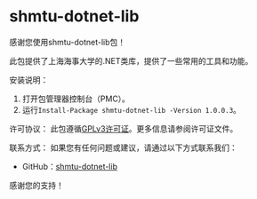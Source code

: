 # shmtu-dotnet-lib

感谢您使用shmtu-dotnet-lib包！

此包提供了上海海事大学的.NET类库，提供了一些常用的工具和功能。

安装说明：

1. 打开包管理器控制台（PMC）。
2. 运行`Install-Package shmtu-dotnet-lib -Version 1.0.0.3`。

许可协议：
此包遵循[GPLv3许可证](https://github.com/a645162/shmtu-dotnet-lib/blob/main/LICENSE)。更多信息请参阅许可证文件。

联系方式：
如果您有任何问题或建议，请通过以下方式联系我们：

- GitHub：[shmtu-dotnet-lib](https://github.com/a645162/shmtu-dotnet-lib)

感谢您的支持！
